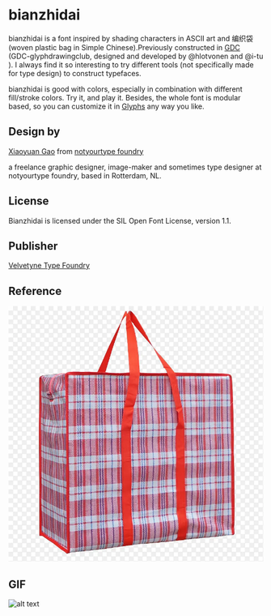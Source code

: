 # bianzhidai 

bianzhidai is a font inspired by shading characters in ASCII art and 编织袋 (woven plastic bag in Simple Chinese).Previously constructed in [GDC](http://glyphdrawing.club) (GDC-glyphdrawingclub, designed and developed by @hlotvonen and @i-tu ). I always find it so interesting to try different tools (not specifically made for type design) to construct typefaces.

bianzhidai is good with colors, especially in combination with different fill/stroke colors. Try it, and play it. Besides, the whole font is modular based, so you can customize it in [Glyphs](https://glyphsapp.com/) any way you like.


## Design by

[Xiaoyuan Gao](https://xiaoyuangao.cargo.site) from [notyourtype foundry](https://notyourtype.nl)

a freelance graphic designer, image-maker and sometimes type designer at notyourtype foundry, based in Rotterdam, NL.

## License 

Bianzhidai is licensed under the SIL Open Font License, version 1.1.

## Publisher

[Velvetyne Type Foundry](https://velvetyne.fr/)

## Reference 

![alt text](documentation/specimen/imgs/eg.webp "Title")

## GIF
![alt text](documentation/specimen/imgs/00_specimen.gif "Title")